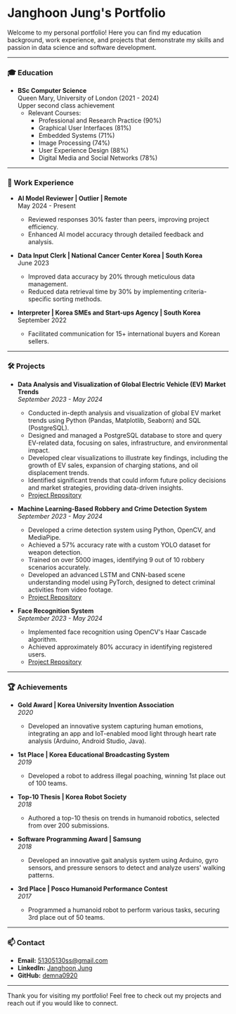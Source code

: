 # Janghoon Jung's Portfolio

Welcome to my personal portfolio! Here you can find my education background, work experience, and projects that demonstrate my skills and passion in data science and software development.

---

### 🎓 Education
- **BSc Computer Science**  
  Queen Mary, University of London (2021 - 2024)  
  Upper second class achievement
  - Relevant Courses:  
    - Professional and Research Practice (90%)
    - Graphical User Interfaces (81%)
    - Embedded Systems (71%)
    - Image Processing (74%)
    - User Experience Design (88%)
    - Digital Media and Social Networks (78%)

---

### 💼 Work Experience
- **AI Model Reviewer | Outlier | Remote**  
  May 2024 - Present  
  - Reviewed responses 30% faster than peers, improving project efficiency.
  - Enhanced AI model accuracy through detailed feedback and analysis.

- **Data Input Clerk | National Cancer Center Korea | South Korea**  
  June 2023  
  - Improved data accuracy by 20% through meticulous data management.
  - Reduced data retrieval time by 30% by implementing criteria-specific sorting methods.

- **Interpreter | Korea SMEs and Start-ups Agency | South Korea**  
  September 2022  
  - Facilitated communication for 15+ international buyers and Korean sellers.

---

### 🛠️ Projects
- **Data Analysis and Visualization of Global Electric Vehicle (EV) Market Trends**  
  *September 2023 - May 2024*  
  - Conducted in-depth analysis and visualization of global EV market trends using Python (Pandas, Matplotlib, Seaborn) and SQL (PostgreSQL).
  - Designed and managed a PostgreSQL database to store and query EV-related data, focusing on sales, infrastructure, and environmental impact.
  - Developed clear visualizations to illustrate key findings, including the growth of EV sales, expansion of charging stations, and oil displacement trends.
  - Identified significant trends that could inform future policy decisions and market strategies, providing data-driven insights.
  - [Project Repository](https://github.com/demna0920/Global-EV-Market-Analysis)

- **Machine Learning-Based Robbery and Crime Detection System**  
  *September 2023 - May 2024*  
  - Developed a crime detection system using Python, OpenCV, and MediaPipe.
  - Achieved a 57% accuracy rate with a custom YOLO dataset for weapon detection.
  - Trained on over 5000 images, identifying 9 out of 10 robbery scenarios accurately.
  - Developed an advanced LSTM and CNN-based scene understanding model using PyTorch, designed to detect criminal activities from video footage.
  - [Project Repository](https://github.com/demna0920/crime-detection-system)

- **Face Recognition System**  
  *September 2023 - May 2024*  
  - Implemented face recognition using OpenCV's Haar Cascade algorithm.
  - Achieved approximately 80% accuracy in identifying registered users.
  - [Project Repository](https://github.com/demna0920/FacialRecognitionProject)

---

### 🏆 Achievements
- **Gold Award | Korea University Invention Association**  
  *2020*  
  - Developed an innovative system capturing human emotions, integrating an app and IoT-enabled mood light through heart rate analysis (Arduino, Android Studio, Java).

- **1st Place | Korea Educational Broadcasting System**  
  *2019*  
  - Developed a robot to address illegal poaching, winning 1st place out of 100 teams.

- **Top-10 Thesis | Korea Robot Society**  
  *2018*  
  - Authored a top-10 thesis on trends in humanoid robotics, selected from over 200 submissions.

- **Software Programming Award | Samsung**  
  *2018*  
  - Developed an innovative gait analysis system using Arduino, gyro sensors, and pressure sensors to detect and analyze users' walking patterns.

- **3rd Place | Posco Humanoid Performance Contest**  
  *2017*  
  - Programmed a humanoid robot to perform various tasks, securing 3rd place out of 50 teams.

---

### 📫 Contact
- **Email:** 51305130ss@gmail.com
- **LinkedIn:** [Janghoon Jung](https://www.linkedin.com/in/janghoon-jung-6b28a5218/)
- **GitHub:** [demna0920](https://github.com/demna0920)

---

Thank you for visiting my portfolio! Feel free to check out my projects and reach out if you would like to connect.
